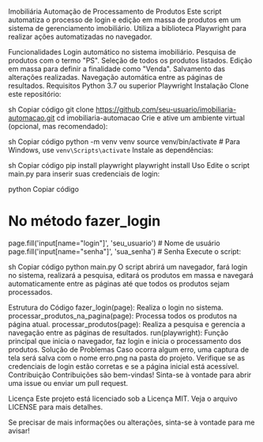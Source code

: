 Imobiliária Automação de Processamento de Produtos
Este script automatiza o processo de login e edição em massa de produtos em um sistema de gerenciamento imobiliário. Utiliza a biblioteca Playwright para realizar ações automatizadas no navegador.

Funcionalidades
Login automático no sistema imobiliário.
Pesquisa de produtos com o termo "PS".
Seleção de todos os produtos listados.
Edição em massa para definir a finalidade como "Venda".
Salvamento das alterações realizadas.
Navegação automática entre as páginas de resultados.
Requisitos
Python 3.7 ou superior
Playwright
Instalação
Clone este repositório:

sh
Copiar código
git clone https://github.com/seu-usuario/imobiliaria-automacao.git
cd imobiliaria-automacao
Crie e ative um ambiente virtual (opcional, mas recomendado):

sh
Copiar código
python -m venv venv
source venv/bin/activate  # Para Windows, use `venv\Scripts\activate`
Instale as dependências:

sh
Copiar código
pip install playwright
playwright install
Uso
Edite o script main.py para inserir suas credenciais de login:

python
Copiar código
# No método fazer_login
page.fill('input[name="login"]', 'seu_usuario')  # Nome de usuário
page.fill('input[name="senha"]', 'sua_senha')    # Senha
Execute o script:

sh
Copiar código
python main.py
O script abrirá um navegador, fará login no sistema, realizará a pesquisa, editará os produtos em massa e navegará automaticamente entre as páginas até que todos os produtos sejam processados.

Estrutura do Código
fazer_login(page): Realiza o login no sistema.
processar_produtos_na_pagina(page): Processa todos os produtos na página atual.
processar_produtos(page): Realiza a pesquisa e gerencia a navegação entre as páginas de resultados.
run(playwright): Função principal que inicia o navegador, faz login e inicia o processamento dos produtos.
Solução de Problemas
Caso ocorra algum erro, uma captura de tela será salva com o nome erro.png na pasta do projeto.
Verifique se as credenciais de login estão corretas e se a página inicial está acessível.
Contribuição
Contribuições são bem-vindas! Sinta-se à vontade para abrir uma issue ou enviar um pull request.

Licença
Este projeto está licenciado sob a Licença MIT. Veja o arquivo LICENSE para mais detalhes.

Se precisar de mais informações ou alterações, sinta-se à vontade para me avisar!
